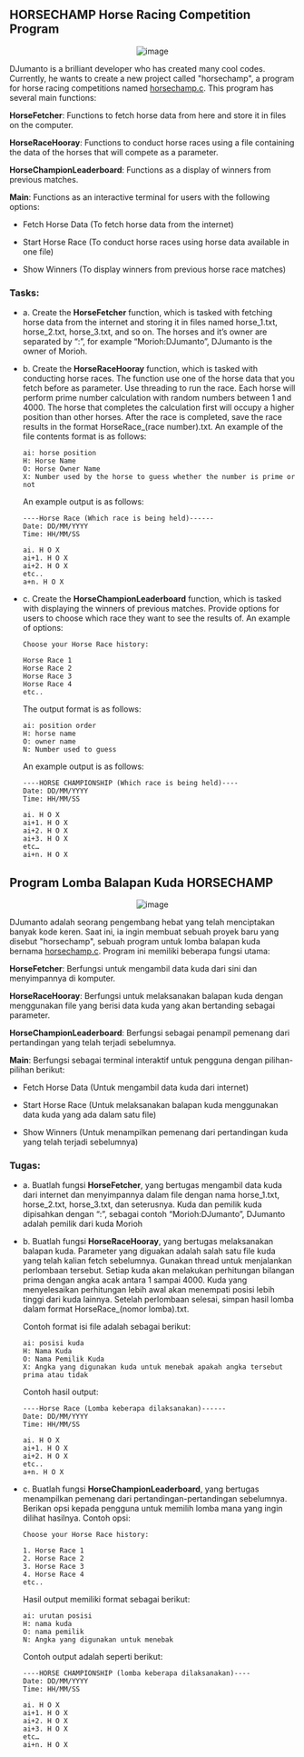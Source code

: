 ## HORSECHAMP Horse Racing Competition Program

<div align=center>

![image](https://github.com/arsitektur-jaringan-komputer/Modul-Sisop/assets/54766683/70e255f6-741c-4ff0-80a0-7f0310391103)

</div>

DJumanto is a brilliant developer who has created many cool codes. Currently, he wants to create a new project called "horsechamp", a program for horse racing competitions named [horsechamp.c](./horsechamp.c). This program has several main functions:

**HorseFetcher**: Functions to fetch horse data from here and store it in files on the computer.

**HorseRaceHooray**: Functions to conduct horse races using a file containing the data of the horses that will compete as a parameter.

**HorseChampionLeaderboard**: Functions as a display of winners from previous matches.

**Main**: Functions as an interactive terminal for users with the following options:

- Fetch Horse Data (To fetch horse data from the internet)

- Start Horse Race (To conduct horse races using horse data available in one file)

- Show Winners (To display winners from previous horse race matches)

### Tasks:

- a. Create the **HorseFetcher** function, which is tasked with fetching horse data from the internet and storing it in files named horse_1.txt, horse_2.txt, horse_3.txt, and so on. The horses and it’s owner are separated by “:”, for example “Morioh:DJumanto”, DJumanto is the owner of Morioh.

- b. Create the **HorseRaceHooray** function, which is tasked with conducting horse races. The function use one of the horse data that you fetch before as parameter. Use threading to run the race. Each horse will perform prime number calculation with random numbers between 1 and 4000. The horse that completes the calculation first will occupy a higher position than other horses. After the race is completed, save the race results in the format HorseRace\_(race number).txt. An example of the file contents format is as follows:

  ```
  ai: horse position
  H: Horse Name
  O: Horse Owner Name
  X: Number used by the horse to guess whether the number is prime or not
  ```

  An example output is as follows:

  ```
  ----Horse Race (Which race is being held)------
  Date: DD/MM/YYYY
  Time: HH/MM/SS

  ai. H O X
  ai+1. H O X
  ai+2. H O X
  etc..
  a+n. H O X
  ```

- c. Create the **HorseChampionLeaderboard** function, which is tasked with displaying the winners of previous matches. Provide options for users to choose which race they want to see the results of. An example of options:

  ```
  Choose your Horse Race history:

  Horse Race 1
  Horse Race 2
  Horse Race 3
  Horse Race 4
  etc..
  ```

  The output format is as follows:

  ```
  ai: position order
  H: horse name
  O: owner name
  N: Number used to guess
  ```

  An example output is as follows:

  ```
  ----HORSE CHAMPIONSHIP (Which race is being held)----
  Date: DD/MM/YYYY
  Time: HH/MM/SS

  ai. H O X
  ai+1. H O X
  ai+2. H O X
  ai+3. H O X
  etc…
  ai+n. H O X
  ```

## Program Lomba Balapan Kuda HORSECHAMP

<div align=center>

![image](https://github.com/arsitektur-jaringan-komputer/Modul-Sisop/assets/54766683/70e255f6-741c-4ff0-80a0-7f0310391103)

</div>

DJumanto adalah seorang pengembang hebat yang telah menciptakan banyak kode keren. Saat ini, ia ingin membuat sebuah proyek baru yang disebut "horsechamp", sebuah program untuk lomba balapan kuda bernama [horsechamp.c](./horsechamp.c). Program ini memiliki beberapa fungsi utama:

**HorseFetcher**: Berfungsi untuk mengambil data kuda dari sini dan menyimpannya di komputer.

**HorseRaceHooray**: Berfungsi untuk melaksanakan balapan kuda dengan menggunakan file yang berisi data kuda yang akan bertanding sebagai parameter.

**HorseChampionLeaderboard**: Berfungsi sebagai penampil pemenang dari pertandingan yang telah terjadi sebelumnya.

**Main**: Berfungsi sebagai terminal interaktif untuk pengguna dengan pilihan-pilihan berikut:

- Fetch Horse Data (Untuk mengambil data kuda dari internet)

- Start Horse Race (Untuk melaksanakan balapan kuda menggunakan data kuda yang ada dalam satu file)

- Show Winners (Untuk menampilkan pemenang dari pertandingan kuda yang telah terjadi sebelumnya)

### Tugas:

- a. Buatlah fungsi **HorseFetcher**, yang bertugas mengambil data kuda dari internet dan menyimpannya dalam file dengan nama horse_1.txt, horse_2.txt, horse_3.txt, dan seterusnya. Kuda dan pemilik kuda dipisahkan dengan “:”, sebagai contoh “Morioh:DJumanto”, DJumanto adalah pemilik dari kuda Morioh

- b. Buatlah fungsi **HorseRaceHooray**, yang bertugas melaksanakan balapan kuda. Parameter yang diguakan adalah salah satu file kuda yang telah kalian fetch sebelumnya. Gunakan thread untuk menjalankan perlombaan tersebut. Setiap kuda akan melakukan perhitungan bilangan prima dengan angka acak antara 1 sampai 4000. Kuda yang menyelesaikan perhitungan lebih awal akan menempati posisi lebih tinggi dari kuda lainnya. Setelah perlombaan selesai, simpan hasil lomba dalam format HorseRace\_(nomor lomba).txt.

  Contoh format isi file adalah sebagai berikut:

  ```
  ai: posisi kuda
  H: Nama Kuda
  O: Nama Pemilik Kuda
  X: Angka yang digunakan kuda untuk menebak apakah angka tersebut prima atau tidak
  ```

  Contoh hasil output:

  ```
  ----Horse Race (Lomba keberapa dilaksanakan)------
  Date: DD/MM/YYYY
  Time: HH/MM/SS

  ai. H O X
  ai+1. H O X
  ai+2. H O X
  etc..
  a+n. H O X
  ```

- c. Buatlah fungsi **HorseChampionLeaderboard**, yang bertugas menampilkan pemenang dari pertandingan-pertandingan sebelumnya. Berikan opsi kepada pengguna untuk memilih lomba mana yang ingin dilihat hasilnya. Contoh opsi:

  ```
  Choose your Horse Race history:

  1. Horse Race 1
  2. Horse Race 2
  3. Horse Race 3
  4. Horse Race 4
  etc..
  ```

  Hasil output memiliki format sebagai berikut:

  ```
  ai: urutan posisi
  H: nama kuda
  O: nama pemilik
  N: Angka yang digunakan untuk menebak
  ```

  Contoh output adalah seperti berikut:

  ```
  ----HORSE CHAMPIONSHIP (lomba keberapa dilaksanakan)----
  Date: DD/MM/YYYY
  Time: HH/MM/SS

  ai. H O X
  ai+1. H O X
  ai+2. H O X
  ai+3. H O X
  etc…
  ai+n. H O X
  ```
